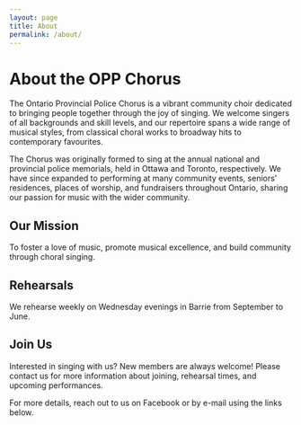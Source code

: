 ```yaml
---
layout: page
title: About
permalink: /about/
---
```


# About the OPP Chorus

The Ontario Provincial Police Chorus is a vibrant community choir dedicated to bringing people together through the joy of singing. We welcome singers of all backgrounds and skill levels, and our repertoire spans a wide range of musical styles, from classical choral works to broadway hits to contemporary favourites.

The Chorus was originally formed to sing at the annual national and provincial police memorials, held in Ottawa and Toronto, respectively. 
We have since expanded to performing at many community events, seniors' residences, places of worship, and fundraisers throughout Ontario, sharing our passion for music with the wider community.

## Our Mission
To foster a love of music, promote musical excellence, and build community through choral singing.

## Rehearsals
We rehearse weekly on Wednesday evenings in Barrie from September to June.

## Join Us
Interested in singing with us? New members are always welcome! Please contact us for more information about joining, rehearsal times, and upcoming performances.

For more details, reach out to us on Facebook or by e-mail using the links below.
